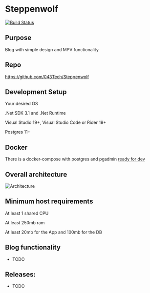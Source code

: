 # Steppenwolf

[![Build Status](https://travis-ci.org/043Tech/Steppenwolf.svg?branch=master)](https://travis-ci.org/043Tech/Steppenwolf)

## Purpose
Blog with simple design and MPV functionality

## Repo 
https://github.com/043Tech/Steppenwolf

## Development Setup
Your desired OS

.Net SDK 3.1 and .Net Runtime

Visual Studio 19+, Visual Studio Code or Rider 19+

Postgres 11+

## Docker
There is a docker-compose with postgres and pgadmin [ready for dev](https://github.com/043Tech/Steppenwolf/tree/master/docker/dev)

## Overall architecture
![Architecture](https://svutov.com/apps/files_sharing/publicpreview/yn4pdwmmDsZNo37?x=1920&y=594&a=true&file=photo_2020-04-30_20-53-42.jpg&scalingup=0 "Architecture")

## Minimum host requirements
At least 1 shared CPU

At least 250mb ram

At least 20mb for the App and 100mb for the DB


## Blog functionality
 - TODO
 
## Releases: 
  - TODO
